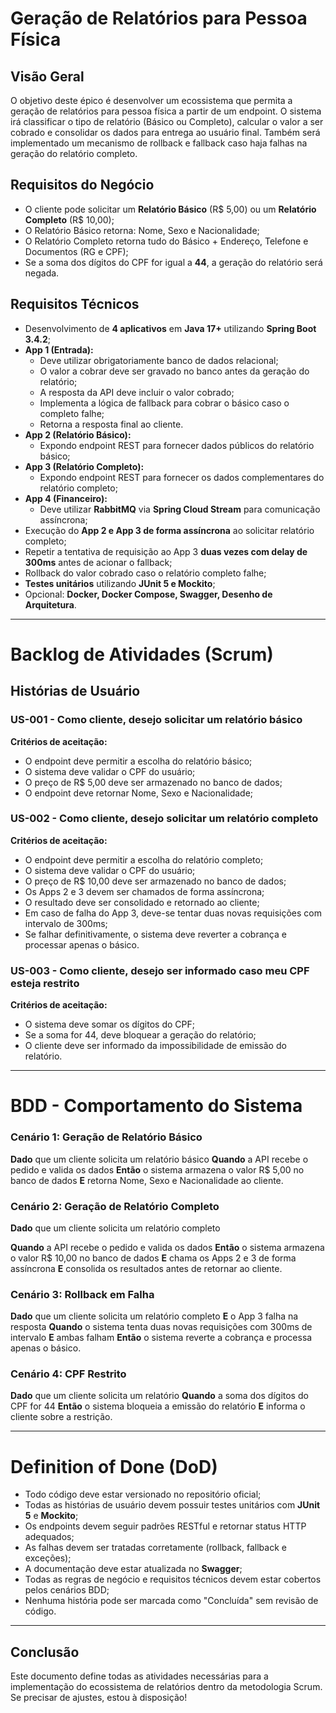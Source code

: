# Geração de Relatórios para Pessoa Física

## Visão Geral
O objetivo deste épico é desenvolver um ecossistema que permita a geração de relatórios para pessoa física a partir de um endpoint. O sistema irá classificar o tipo de relatório (Básico ou Completo), calcular o valor a ser cobrado e consolidar os dados para entrega ao usuário final. Também será implementado um mecanismo de rollback e fallback caso haja falhas na geração do relatório completo.

## Requisitos do Negócio
- O cliente pode solicitar um **Relatório Básico** (R$ 5,00) ou um **Relatório Completo** (R$ 10,00);
- O Relatório Básico retorna: Nome, Sexo e Nacionalidade;
- O Relatório Completo retorna tudo do Básico + Endereço, Telefone e Documentos (RG e CPF);
- Se a soma dos dígitos do CPF for igual a **44**, a geração do relatório será negada.

## Requisitos Técnicos
- Desenvolvimento de **4 aplicativos** em **Java 17+** utilizando **Spring Boot 3.4.2**;
- **App 1 (Entrada):**
  - Deve utilizar obrigatoriamente banco de dados relacional;
  - O valor a cobrar deve ser gravado no banco antes da geração do relatório;
  - A resposta da API deve incluir o valor cobrado;
  - Implementa a lógica de fallback para cobrar o básico caso o completo falhe;
  - Retorna a resposta final ao cliente.
- **App 2 (Relatório Básico):**
  - Expondo endpoint REST para fornecer dados públicos do relatório básico;
- **App 3 (Relatório Completo):**
  - Expondo endpoint REST para fornecer os dados complementares do relatório completo;
- **App 4 (Financeiro):**
  - Deve utilizar **RabbitMQ** via **Spring Cloud Stream** para comunicação assíncrona;
- Execução do **App 2 e App 3 de forma assíncrona** ao solicitar relatório completo;
- Repetir a tentativa de requisição ao App 3 **duas vezes com delay de 300ms** antes de acionar o fallback;
- Rollback do valor cobrado caso o relatório completo falhe;
- **Testes unitários** utilizando **JUnit 5 e Mockito**;
- Opcional: **Docker, Docker Compose, Swagger, Desenho de Arquitetura**.

---

# Backlog de Atividades (Scrum)

## Histórias de Usuário
### **US-001 - Como cliente, desejo solicitar um relatório básico**
**Critérios de aceitação:**
- O endpoint deve permitir a escolha do relatório básico;
- O sistema deve validar o CPF do usuário;
- O preço de R$ 5,00 deve ser armazenado no banco de dados;
- O endpoint deve retornar Nome, Sexo e Nacionalidade;

### **US-002 - Como cliente, desejo solicitar um relatório completo**
**Critérios de aceitação:**
- O endpoint deve permitir a escolha do relatório completo;
- O sistema deve validar o CPF do usuário;
- O preço de R$ 10,00 deve ser armazenado no banco de dados;
- Os Apps 2 e 3 devem ser chamados de forma assíncrona;
- O resultado deve ser consolidado e retornado ao cliente;
- Em caso de falha do App 3, deve-se tentar duas novas requisições com intervalo de 300ms;
- Se falhar definitivamente, o sistema deve reverter a cobrança e processar apenas o básico.

### **US-003 - Como cliente, desejo ser informado caso meu CPF esteja restrito**
**Critérios de aceitação:**
- O sistema deve somar os dígitos do CPF;
- Se a soma for 44, deve bloquear a geração do relatório;
- O cliente deve ser informado da impossibilidade de emissão do relatório.

---

# BDD - Comportamento do Sistema

### **Cenário 1: Geração de Relatório Básico**
**Dado** que um cliente solicita um relatório básico
**Quando** a API recebe o pedido e valida os dados
**Então** o sistema armazena o valor R$ 5,00 no banco de dados
**E** retorna Nome, Sexo e Nacionalidade ao cliente.

### **Cenário 2: Geração de Relatório Completo**
**Dado** que um cliente solicita um relatório completo

**Quando** a API recebe o pedido e valida os dados
**Então** o sistema armazena o valor R$ 10,00 no banco de dados
**E** chama os Apps 2 e 3 de forma assíncrona
**E** consolida os resultados antes de retornar ao cliente.

### **Cenário 3: Rollback em Falha**
**Dado** que um cliente solicita um relatório completo
**E** o App 3 falha na resposta
**Quando** o sistema tenta duas novas requisições com 300ms de intervalo
**E** ambas falham
**Então** o sistema reverte a cobrança e processa apenas o básico.

### **Cenário 4: CPF Restrito**
**Dado** que um cliente solicita um relatório
**Quando** a soma dos dígitos do CPF for 44
**Então** o sistema bloqueia a emissão do relatório
**E** informa o cliente sobre a restrição.

---

# Definition of Done (DoD)
- Todo código deve estar versionado no repositório oficial;
- Todas as histórias de usuário devem possuir testes unitários com **JUnit 5** e **Mockito**;
- Os endpoints devem seguir padrões RESTful e retornar status HTTP adequados;
- As falhas devem ser tratadas corretamente (rollback, fallback e exceções);
- A documentação deve estar atualizada no **Swagger**;
- Todas as regras de negócio e requisitos técnicos devem estar cobertos pelos cenários BDD;
- Nenhuma história pode ser marcada como "Concluída" sem revisão de código.

---

## Conclusão
Este documento define todas as atividades necessárias para a implementação do ecossistema de relatórios dentro da metodologia Scrum. Se precisar de ajustes, estou à disposição!

